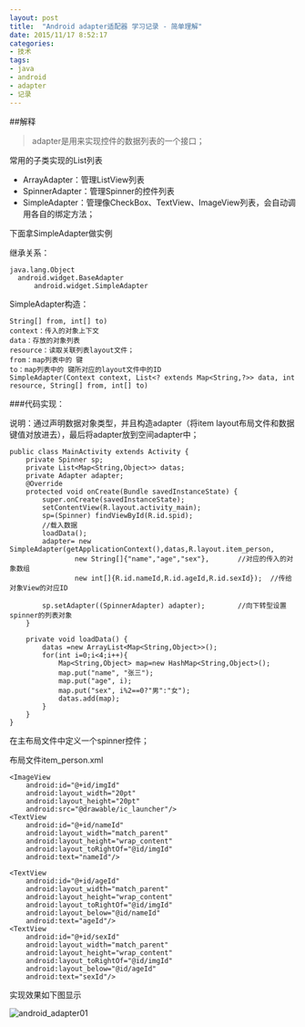 ```yaml
---
layout: post
title:  "Android adapter适配器 学习记录 - 简单理解"
date: 2015/11/17 8:52:17  
categories:
- 技术
tags:
- java 
- android
- adapter
- 记录
---
```


##解释

>adapter是用来实现控件的数据列表的一个接口；

常用的子类实现的List列表

- ArrayAdapter：管理ListView列表
- SpinnerAdapter：管理Spinner的控件列表
- SimpleAdapter：管理像CheckBox、TextView、ImageView列表，会自动调用各自的绑定方法；

下面拿SimpleAdapter做实例

继承关系：

	java.lang.Object
	  android.widget.BaseAdapter
	      android.widget.SimpleAdapter

SimpleAdapter构造：
	
	String[] from, int[] to) 
	context：传入的对象上下文
	data：存放的对象列表
	resource：读取关联列表layout文件；
	from：map列表中的 键
	to：map列表中的 键所对应的layout文件中的ID
	SimpleAdapter(Context context, List<? extends Map<String,?>> data, int resource, String[] from, int[] to) 


###代码实现：

说明：通过声明数据对象类型，并且构造adapter（将item layout布局文件和数据键值对放进去），最后将adapter放到空间adapter中；

	public class MainActivity extends Activity {
		private Spinner sp;
		private List<Map<String,Object>> datas;
		private Adapter adapter;
		@Override
		protected void onCreate(Bundle savedInstanceState) {
			super.onCreate(savedInstanceState);
			setContentView(R.layout.activity_main);
			sp=(Spinner) findViewById(R.id.spid);
			//载入数据
			loadData();
			adapter= new SimpleAdapter(getApplicationContext(),datas,R.layout.item_person, 
					new String[]{"name","age","sex"},		//对应的传入的对象数组
					new int[]{R.id.nameId,R.id.ageId,R.id.sexId});	//传给对象View的对应ID
			
			sp.setAdapter((SpinnerAdapter) adapter);		//向下转型设置spinner的列表对象
		}
		
		private void loadData() {
			datas =new ArrayList<Map<String,Object>>();
			for(int i=0;i<4;i++){
				Map<String,Object> map=new HashMap<String,Object>();
				map.put("name", "张三");
				map.put("age", i);
				map.put("sex", i%2==0?"男":"女");
				datas.add(map);
			}
		}
	}


在主布局文件中定义一个spinner控件；

布局文件item_person.xml
	
	<ImageView
        android:id="@+id/imgId"
        android:layout_width="20pt"
        android:layout_height="20pt"
        android:src="@drawable/ic_launcher"/>
	<TextView
	    android:id="@+id/nameId"
        android:layout_width="match_parent"
        android:layout_height="wrap_content"
        android:layout_toRightOf="@id/imgId"
        android:text="nameId"/>
	
	<TextView
	    android:id="@+id/ageId"
        android:layout_width="match_parent"
        android:layout_height="wrap_content"
        android:layout_toRightOf="@id/imgId"
        android:layout_below="@id/nameId"
        android:text="ageId"/>
	<TextView
	    android:id="@+id/sexId"
        android:layout_width="match_parent"
        android:layout_height="wrap_content"
        android:layout_toRightOf="@id/imgId"
        android:layout_below="@id/ageId"
        android:text="sexId"/>


实现效果如下图显示

![android_adapter01](http://i.imgur.com/r2SyxVx.png)